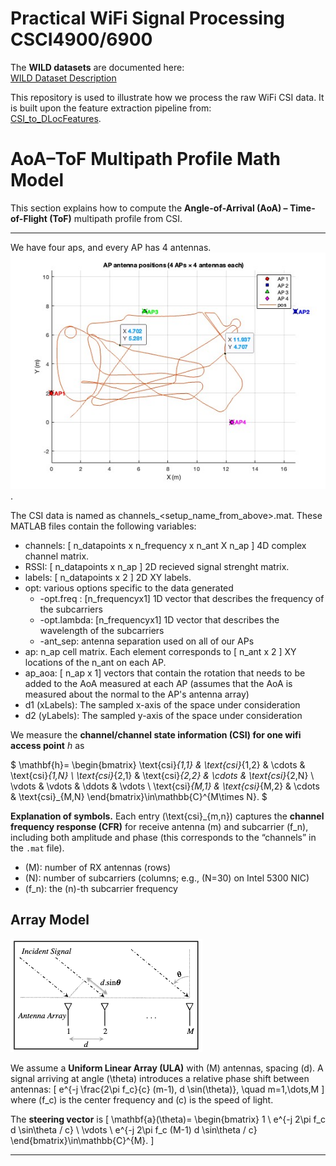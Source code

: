 # Practical WiFi Signal Processing CSCI4900/6900


The **WILD datasets** are documented here:  
[WILD Dataset Description](https://github.com/ucsdwcsng/DLoc_pt_code/blob/main/wild.md)

This repository is used to illustrate how we process the raw WiFi CSI data. It is built upon the feature extraction pipeline from:  
[CSI_to_DLocFeatures](https://github.com/ucsdwcsng/CSI_to_DLocFeatures).

# AoA–ToF Multipath Profile Math Model

This section explains how to compute the **Angle-of-Arrival (AoA) – Time-of-Flight (ToF)** multipath profile from CSI.

---
We have four aps, and every AP has 4 antennas.
![Ap placements](./output/samples.jpg). 

The CSI data is named as channels_<setup_name_from_above>.mat. These MATLAB files contain the following variables:

- channels: [ n_datapoints x n_frequency x n_ant X n_ap ] 4D complex channel matrix.
- RSSI: [ n_datapoints x n_ap ] 2D recieved signal strenght matrix.
- labels: [ n_datapoints x 2 ] 2D XY labels.
- opt: various options specific to the data generated 
    - -opt.freq : [n_frequencyx1] 1D vector that describes the frequency of the subcarriers 
    - -opt.lambda: [n_frequencyx1] 1D vector that describes the wavelength of the subcarriers 
    - -ant_sep: antenna separation used on all of our APs
- ap: n_ap cell matrix. Each element corresponds to [ n_ant x 2 ] XY locations of the n_ant on each AP.
- ap_aoa: [ n_ap x 1] vectors that contain the rotation that needs to be added to the AoA measured at each AP (assumes that the AoA is measured about the normal to the AP's antenna array)
- d1 (xLabels): The sampled x-axis of the space under consideration
- d2 (yLabels): The sampled y-axis of the space under consideration

We measure the **channel/channel state information (CSI) for one wifi access point** $h$ as

$
\mathbf{h}=
\begin{bmatrix}
\text{csi}_{1,1} & \text{csi}_{1,2} & \cdots & \text{csi}_{1,N} \\
\text{csi}_{2,1} & \text{csi}_{2,2} & \cdots & \text{csi}_{2,N} \\
\vdots & \vdots & \ddots & \vdots \\
\text{csi}_{M,1} & \text{csi}_{M,2} & \cdots & \text{csi}_{M,N}
\end{bmatrix}\in\mathbb{C}^{M\times N}.
$

**Explanation of symbols.** 
Each entry \(\text{csi}_{m,n}\) captures the **channel frequency response (CFR)** for receive antenna \(m\) and subcarrier \(f_n\), including both amplitude and phase (this corresponds to the “channels” in the `.mat` file).
- \(M\): number of RX antennas (rows)
- \(N\): number of subcarriers (columns; e.g., \(N=30\) on Intel 5300 NIC)
- \(f_n\): the \(n\)-th subcarrier frequency

## Array Model
![AoA model](./output/aoa.png)

We assume a **Uniform Linear Array (ULA)** with \(M\) antennas, spacing \(d\). A signal arriving at angle \(\theta\) introduces a relative phase shift between antennas:
\[
e^{-j \frac{2\pi f_c}{c} (m-1)\, d \sin(\theta)}, \quad m=1,\dots,M
\]
where \(f_c\) is the center frequency and \(c\) is the speed of light.

The **steering vector** is
\[
\mathbf{a}(\theta)=
\begin{bmatrix}
1 \\
e^{-j 2\pi f_c d \sin\theta / c} \\
\vdots \\
e^{-j 2\pi f_c (M-1) d \sin\theta / c}
\end{bmatrix}\in\mathbb{C}^{M}.
\]

---


